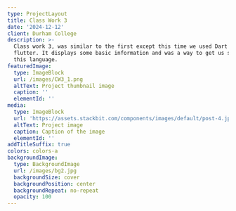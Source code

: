 ```yaml
---
type: ProjectLayout
title: Class Work 3
date: '2024-12-12'
client: Durham College
description: >-
  Class work 3, was similar to the first except this time we used Dart and
  flutter. It displays some basic information and was a way to get us started in
  this language. 
featuredImage:
  type: ImageBlock
  url: /images/CW3_1.png
  altText: Project thumbnail image
  caption: ''
  elementId: ''
media:
  type: ImageBlock
  url: 'https://assets.stackbit.com/components/images/default/post-4.jpeg'
  altText: Project image
  caption: Caption of the image
  elementId: ''
addTitleSuffix: true
colors: colors-a
backgroundImage:
  type: BackgroundImage
  url: /images/bg2.jpg
  backgroundSize: cover
  backgroundPosition: center
  backgroundRepeat: no-repeat
  opacity: 100
---
```

